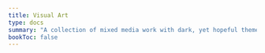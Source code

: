 ```yaml
---
title: Visual Art
type: docs
summary: "A collection of mixed media work with dark, yet hopeful themes that explore identity, loneliness, and memento moris."
bookToc: false
---
```

